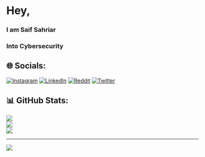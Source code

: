 # Hey,
### I am Saif Sahriar
### Into Cybersecurity


## 🌐 Socials:
[![Instagram](https://img.shields.io/badge/Instagram-%23E4405F.svg?logo=Instagram&logoColor=white)](https://instagram.com/evensaif) [![LinkedIn](https://img.shields.io/badge/LinkedIn-%230077B5.svg?logo=linkedin&logoColor=white)](https://linkedin.com/in/in/saifsahriar) [![Reddit](https://img.shields.io/badge/Reddit-%23FF4500.svg?logo=Reddit&logoColor=white)](https://reddit.com/user/u/saifsahrair) [![Twitter](https://img.shields.io/badge/Twitter-%231DA1F2.svg?logo=Twitter&logoColor=white)](https://twitter.com/saifsahriar) 

## 📊 GitHub Stats:
![](https://github-readme-stats.vercel.app/api?username=saifsahriar&theme=dark&hide_border=true&include_all_commits=true&count_private=true)<br/>
![](https://github-readme-streak-stats.herokuapp.com/?user=saifsahriar&theme=dark&hide_border=true)<br/>
![](https://github-readme-stats.vercel.app/api/top-langs/?username=saifsahriar&theme=dark&hide_border=true&include_all_commits=true&count_private=true&layout=compact)

---
[![](https://visitcount.itsvg.in/api?id=saifsahriar&icon=0&color=0)](https://visitcount.itsvg.in)

<!-- Proudly created with GPRM ( https://gprm.itsvg.in ) -->

